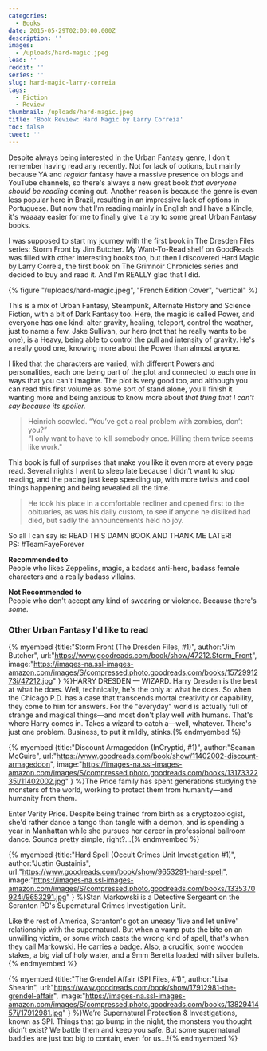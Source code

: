 ```yaml
---
categories:
  - Books
date: 2015-05-29T02:00:00.000Z
description: ''
images:
  - /uploads/hard-magic.jpeg
lead: ''
reddit: ''
series: ''
slug: hard-magic-larry-correia
tags:
  - Fiction
  - Review
thumbnail: /uploads/hard-magic.jpeg
title: 'Book Review: Hard Magic by Larry Correia'
toc: false
tweet: ''
---
```


Despite always being interested in the Urban Fantasy genre, I don't remember having read any recently. Not for lack of options, but mainly because YA and _regular_ fantasy have a massive presence on blogs and YouTube channels, so there's always a new great book _that everyone should be reading_ coming out. Another reason is because the genre is even less popular here in Brazil, resulting in an impressive lack of options in Portuguese. But now that I'm reading mainly in English and I have a Kindle, it's waaaay easier for me to finally give it a try to some great Urban Fantasy books.

<!--more-->

I was supposed to start my journey with the first book in The Dresden Files series: Storm Front by Jim Butcher. My Want-To-Read shelf on GoodReads was filled with other interesting books too, but then I discovered Hard Magic by Larry Correia, the first book on The Grimnoir Chronicles series and decided to buy and read it. And I'm REALLY glad that I did.

{% figure "/uploads/hard-magic.jpeg", "French Edition Cover", "vertical" %}

This is a mix of Urban Fantasy, Steampunk, Alternate History and Science Fiction, with a bit of Dark Fantasy too. Here, the magic is called Power, and everyone has one kind: alter gravity, healing, teleport, control the weather, just to name a few. Jake Sullivan, our hero (not that he really wants to be one), is a Heavy, being able to control the pull and intensity of gravity. He's a really good one, knowing more about the Power than almost anyone.

I liked that the characters are varied, with different Powers and personalities, each one being part of the plot and connected to each one in ways that you can't imagine. The plot is very good too, and although you can read this first volume as some sort of stand alone, you'll finish it wanting more and being anxious to know more about _that thing that I can't say because its spoiler._

> Heinrich scowled. “You’ve got a real problem with zombies, don’t you?”  
> “I only want to have to kill somebody once. Killing them twice seems like work."

This book is full of surprises that make you like it even more at every page read. Several nights I went to sleep late because I didn't want to stop reading, and the pacing just keep speeding up, with more twists and cool things happening and being revealed all the time.

> He took his place in a comfortable recliner and opened first to the obituaries, as was his daily custom, to see if anyone he disliked had died, but sadly the announcements held no joy.

So all I can say is: READ THIS DAMN BOOK AND THANK ME LATER!  
PS: #TeamFayeForever

**Recommended to**  
People who likes Zeppelins, magic, a badass anti-hero, badass female characters and a really badass villains.

**Not Recommended to**  
People who don't accept any kind of swearing or violence. Because there's _some_.

### Other Urban Fantasy I'd like to read

{% myembed {title:"Storm Front (The Dresden Files, #1)", author:"Jim Butcher", url:"https://www.goodreads.com/book/show/47212.Storm_Front", image:"https://images-na.ssl-images-amazon.com/images/S/compressed.photo.goodreads.com/books/1572991273i/47212.jpg" } %}HARRY DRESDEN — WIZARD. Harry Dresden is the best at what he does. Well, technically, he's the only at what he does. So when the Chicago P.D. has a case that transcends mortal creativity or capability, they come to him for answers. For the "everyday" world is actually full of strange and magical things—and most don't play well with humans. That's where Harry comes in. Takes a wizard to catch a—well, whatever. There's just one problem. Business, to put it mildly, stinks.{% endmyembed %}

{% myembed {title:"Discount Armageddon (InCryptid, #1)", author:"Seanan McGuire", url:"https://www.goodreads.com/book/show/11402002-discount-armageddon", image:"https://images-na.ssl-images-amazon.com/images/S/compressed.photo.goodreads.com/books/1317332235i/11402002.jpg" } %}The Price family has spent generations studying the monsters of the world, working to protect them from humanity—and humanity from them.

Enter Verity Price. Despite being trained from birth as a cryptozoologist, she'd rather dance a tango than tangle with a demon, and is spending a year in Manhattan while she pursues her career in professional ballroom dance. Sounds pretty simple, right?...{% endmyembed %}

{% myembed {title:"Hard Spell (Occult Crimes Unit Investigation #1)", author:"Justin Gustainis", url:"https://www.goodreads.com/book/show/9653291-hard-spell", image:"https://images-na.ssl-images-amazon.com/images/S/compressed.photo.goodreads.com/books/1335370924i/9653291.jpg" } %}Stan Markowski is a Detective Sergeant on the Scranton PD's Supernatural Crimes Investigation Unit.

Like the rest of America, Scranton's got an uneasy 'live and let unlive' relationship with the supernatural. But when a vamp puts the bite on an unwilling victim, or some witch casts the wrong kind of spell, that's when they call Markowski. He carries a badge. Also, a crucifix, some wooden stakes, a big vial of holy water, and a 9mm Beretta loaded with silver bullets.{% endmyembed %}

{% myembed {title:"The Grendel Affair (SPI Files, #1)", author:"Lisa Shearin", url:"https://www.goodreads.com/book/show/17912981-the-grendel-affair", image:"https://images-na.ssl-images-amazon.com/images/S/compressed.photo.goodreads.com/books/1382941457i/17912981.jpg" } %}We’re Supernatural Protection & Investigations, known as SPI. Things that go bump in the night, the monsters you thought didn’t exist? We battle them and keep you safe. But some supernatural baddies are just too big to contain, even for us…!{% endmyembed %}